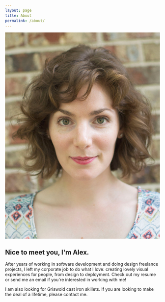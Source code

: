 ```yaml
---
layout: page
title: About
permalink: /about/
---
```



<div class="row">
	<div class="p-4 col-4">
		<img src="/assets/me_photo.jpg">
	</div>
</div>

## Nice to meet you, I'm Alex.

After years of working in software development and doing design freelance projects, I left my corporate job to do what I love: creating lovely visual experiences for people, from design to deployment. Check out my resume or send me an email if you're interested in working with me!

I am also looking for Griswold cast iron skillets. If you are looking to make the deal of a lifetime, please contact me.
